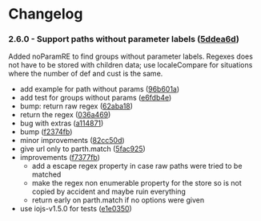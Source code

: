 # Changelog

### 2.6.0 - Support paths without parameter labels ([5ddea6d](http://github.com/stringparser/parth/commit/5ddea6d))
Added noParamRE to find groups without parameter labels. Regexes does not have to be stored with children data; use localeCompare for situations where the number of def and cust is the same.

- add example for path without params ([96b601a](http://github.com/stringparser/parth/commit/96b601a))
- add test for groups without params ([e6fdb4e](http://github.com/stringparser/parth/commit/e6fdb4e))
- bump: return raw regex ([62aba18](http://github.com/stringparser/parth/commit/62aba18))
- return the regex ([036a469](http://github.com/stringparser/parth/commit/036a469))
- bug with extras ([a114871](http://github.com/stringparser/parth/commit/a114871))
- bump ([f2374fb](http://github.com/stringparser/parth/commit/f2374fb))
- minor improvements ([82cc50d](http://github.com/stringparser/parth/commit/82cc50d))
- give url only to parth.match ([5fac925](http://github.com/stringparser/parth/commit/5fac925))
- improvements ([f7377fb](http://github.com/stringparser/parth/commit/f7377fb))
  - add a escape regex property in case raw paths were tried to be matched 
  - make the regex non enumerable property for the store so is not copied by accident and maybe ruin everything
  - return early on parth.match if no options were given
- use iojs-v1.5.0 for tests ([e1e0350](http://github.com/stringparser/parth/commit/e1e0350))
